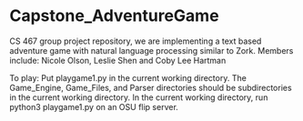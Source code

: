 # Capstone_AdventureGame
CS 467 group project repository, we are implementing a text based adventure game with natural language processing similar to Zork. Members include: Nicole Olson, Leslie Shen and Coby Lee Hartman 

To play:
Put playgame1.py in the current working directory.
The Game_Engine, Game_Files, and Parser directories should be subdirectories in the current working directory.
In the current working directory, run python3 playgame1.py on an OSU flip server.
